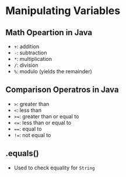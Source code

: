# Manipulating Variables

## Math Opeartion in Java
* `+`: addition
* `-`: subtraction
* `*`: multiplication
* `/`: division
* `%`: modulo (yields the remainder)

## Comparison Operatros in Java
* `>`: greater than
* `<`: less than
* `>=`:  greater than or equal to
* `<=`:  less than or equal to
* `==`:  equal to
* `!=`:  not equal to

## .equals()
* Used to check equality for `String`